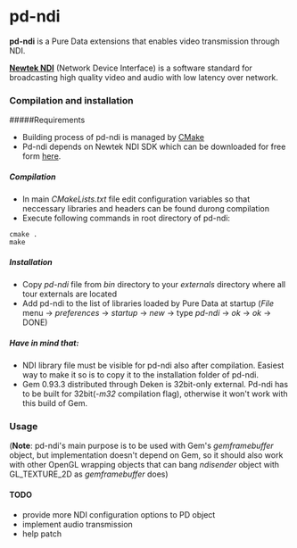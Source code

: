 # pd-ndi

__pd-ndi__ is a Pure Data extensions that enables video transmission through NDI.  


[__Newtek NDI__](https://www.newtek.com/ndi/) (Network Device Interface) 
is a software standard for broadcasting high quality video and audio with low latency over network.


### Compilation and installation

#####Requirements
* Building process of pd-ndi is managed by [CMake](https://cmake.org/)
* Pd-ndi depends on Newtek NDI SDK which can be downloaded for free form [here](https://www.newtek.com/ndi/sdk/).

##### Compilation
* In main _CMakeLists.txt_ file edit configuration variables so that neccessary libraries and headers can be found durong compilation
* Execute following commands in root directory of pd-ndi:

```$xslt
cmake .
make
```


##### Installation
* Copy _pd-ndi_ file from _bin_ directory to your _externals_ directory where all tour externals are located
* Add pd-ndi to the list of libraries loaded by Pure Data at startup (_File_ menu -> _preferences_ -> _startup_ -> _new_ -> type _pd-ndi_ -> _ok_ -> _ok_ -> DONE)


##### Have in mind that:
* NDI library file must be visible for pd-ndi also after compilation. Easiest way to make it so is to copy it to the installation folder of pd-ndi.
* Gem 0.93.3 distributed through Deken is 32bit-only external. Pd-ndi has to be built for 32bit(_-m32_ compilation flag), otherwise it won't work with this build of Gem.   

### Usage

(__Note__: pd-ndi's main purpose is to be used with Gem's _gemframebuffer_ object, but implementation doesn't depend on Gem, so it should also work with other OpenGL  wrapping objects that can bang _ndisender_ object with GL_TEXTURE_2D as _gemframebuffer_ does)

#### TODO
* provide more NDI configuration options to PD object
* implement audio transmission
* help patch